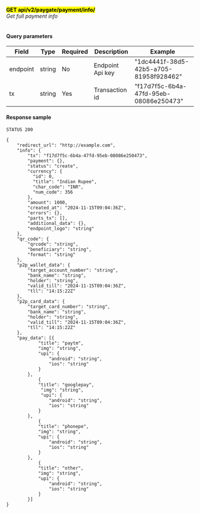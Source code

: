 **<mark>GET api/v2/paygate/payment/info/</mark><br/>**
*Get full payment info<br/><br/>*

#### Query parameters

| Field    | Type          | Required | Description      | Example                                |
|----------|---------------|----------|------------------|----------------------------------------|
| endpoint | string <uuid> | No       | Endpoint Api key | "1dc4441f-38d5-42b5-a705-81958f928462" |
| tx       | string <uuid> | Yes      | Transaction id   | "f17d7f5c-6b4a-47fd-95eb-08086e250473" | 

#### Response sample
```
STATUS 200

{
    "redirect_url": "http://example.com",
    "info": {
        "tx": "f17d7f5c-6b4a-47fd-95eb-08086e250473",
        "payment": {},
        "status": "create",
        "currency": {
          "id": 0,
          "title": "Indian Rupee",
          "char_code": "INR",
          "num_code": 356
        },
        "amount": 1000,
        "created_at": "2024-11-15T09:04:36Z",
        "errors": {},
        "parts_tx": [],
        "additional_data": {},
        "endpoint_logo": "string"
    },
    "qr_code": {
        "qrcode": "string",
        "beneficiary": "string",
        "format": "string"
    },
    "p2p_wallet_data": {
        "target_account_number": "string",
        "bank_name": "string",
        "holder": "string",
        "valid_till": "2024-11-15T09:04:36Z",
        "tll": "14:15:22Z"
    },
    "p2p_card_data": {
        "target_card_number": "string",
        "bank_name": "string",
        "holder": "string",
        "valid_till": "2024-11-15T09:04:36Z",
        "tll": "14:15:22Z"
    },
    "pay_data": [{
            "title": "paytm",
            "img": "string",
            "upi": {
                "android": "string",
                "ios": "string"
            }
        },
            {
            "title": "googlepay",
             "img": "string",
             "upi": {
                "android": "string",
                "ios": "string"
            }
        },
            {
            "title": "phonepe",
            "img": "string",
            "upi": {
                "android": "string",
                "ios": "string"
            }
        },
            {
            "title": "other",
            "img": "string",
            "upi": {
                "android": "string",
                "ios": "string"
            }
        }]
}
```